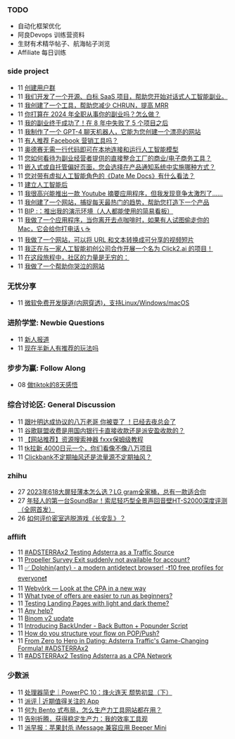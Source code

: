 ### TODO
-  自动化框架优化
-  阿良Devops 训练营资料
-  生财有术精华帖子、航海帖子浏览
-  Affiliate 每日训练

### side project
<!-- sideproject:START -->
-  11 [创建用户群](https://www.reddit.com/r/SideProject/comments/18fy7yv/creating_a_userbase/)
-  11 [我们开发了一个开源、白标 SaaS 项目，帮助您开始对话式人工智能副业。](https://www.reddit.com/r/SideProject/comments/18g01qf/we_made_an_opensource_whitelabel_saas_project_to/)
-  11 [我创建了一个工具，帮助您减少 CHRUN，提高 MRR](https://www.reddit.com/r/SideProject/comments/18fzt1s/i_built_a_tool_to_help_you_to_reduce_your_chrun/)
-  11 [你打算在 2024 年全职从事你的副业吗？怎么做？](https://www.reddit.com/r/SideProject/comments/18fwdo0/do_you_plan_on_taking_your_side_project_full_time/)
-  11 [我的副业终于成功了！在 8 年中失败了 5 个项目之后](https://www.reddit.com/r/SideProject/comments/18fw8i4/finally_having_success_with_my_side_project_after/)
-  11 [我制作了一个 GPT-4 聊天机器人，它能为您创建一个漂亮的网站](https://www.reddit.com/r/SideProject/comments/18fw3a0/i_made_a_gpt4_chatbot_that_creates_a_beautiful/)
-  11 [有人推荐 Facebook 营销工具吗？](https://www.reddit.com/r/SideProject/comments/18fuqkr/tool_recommendation_for_facebook_marketing_anyone/)
-  11 [奥德赛无需一行代码即可在本地连接和运行人工智能模型](https://www.reddit.com/r/SideProject/comments/18ftjiv/odyssey_connect_and_run_ai_models_locally_without/)
-  11 [您如何看待为副业经营者提供的直接整合工厂的商业/电子商务工具？](https://www.reddit.com/r/SideProject/comments/18ftzll/what_are_your_thoughts_on_a_merchecom_tool_for/)
-  11 [嵌入式或自托管偏好页面，您会选择在产品通知系统中实施哪种方式？](https://old.reddit.com/r/selfhosted/comments/18fts6k/embedded_or_selfhosted_preference_page_what_would/)
-  11 [您对带有虚拟人工智能角色的《Date Me Docs》有什么看法？](https://www.reddit.com/r/SideProject/comments/18fn3mk/what_are_your_thoughts_in_date_me_docs_with/)
-  11 [建立人工智能后](https://old.reddit.com/r/SideProject/comments/18fry41/after_building_my_ai/)
-  11 [我很高兴能推出一款 Youtube 摘要应用程序，但我发现竞争太激烈了......](https://www.reddit.com/r/SideProject/comments/18fraer/i_was_happy_to_launch_a_youtube_summarizer_app/)
-  11 [我创建了一个网站，捕捉每天最热门的趋势，帮助您打造下一个产品](https://www.reddit.com/r/SideProject/comments/18fqdn9/i_have_created_a_website_that_captures_the/)
-  11 [BIP :：推出我的演示环境（人人都能使用的简易看板）](https://demo.dailytoo.com/)
-  11 [我做了一个应用程序，当你离开去点咖啡时，如果有人试图偷走你的 Mac，它会给你打电话 📞 ☕️](https://www.reddit.com/r/SideProject/comments/18focck/i_made_an_app_that_gives_you_a_call_if_someone/)
-  11 [我做了一个网站，可以将 URL 和文本转换成可分享的视频短片](https://www.reddit.com/r/SideProject/comments/18fonep/i_made_a_website_that_turns_urls_and_text_into/)
-  11 [我正在与一家人工智能初创公司合作开展一个名为 Click2.ai 的项目！](https://www.reddit.com/r/SideProject/comments/18flweg/im_working_alongside_a_ai_startup_company_on_this/)
-  11 [在这段旅程中，社区的力量是无穷的：](https://www.reddit.com/r/SideProject/comments/18fes3i/the_power_of_community_in_this_journey_is_immense/)
-  11 [我做了一个帮助你哭泣的网站](https://www.reddit.com/r/SideProject/comments/18fk4gr/i_made_a_website_that_helps_you_cry/)<!-- sideproject:END -->


### 无忧分享
<!-- ruyo:START -->
-  11 [微软免费开发隧道&lpar;内网穿透&rpar;，支持Linux/Windows/macOS](https://51.ruyo.net/18563.html)<!-- ruyo:END -->

### 进阶学堂: Newbie Questions
<!-- advertcn1:START -->
-  11 [新人报道](https://www.advertcn.com/thread-113273-1-1.html)
-  11 [现在半新人有推荐的玩法吗](https://www.advertcn.com/thread-113261-1-1.html)<!-- advertcn1:END -->

### 步步为赢: Follow Along
<!-- advertcn2:START -->
-  08 [做tiktok的8天感悟](https://www.advertcn.com/thread-113232-1-1.html)<!-- advertcn2:END -->

### 综合讨论区: General Discussion
<!-- advertcn3:START -->
-  11 [跟叶明达成协议的八万老哥 你被耍了  ！已经去夜总会了](https://www.advertcn.com/thread-113272-1-1.html)
-  11 [谷歌联盟收费是用国内银行卡直接收款还是派安盈收款的？](https://www.advertcn.com/thread-113268-1-1.html)
-  11 [【网站推荐】资源搜索神器 fxxx保姆级教程](https://www.advertcn.com/thread-113265-1-1.html)
-  11 [tk拉新 4000日元一个，你们看像不像八万项目](https://www.advertcn.com/thread-113264-1-1.html)
-  11 [Clickbank不定期抽风还是流量源不定期抽风？](https://www.advertcn.com/thread-113263-1-1.html)<!-- advertcn3:END -->


### zhihu
<!-- zhihu:START -->
-  27 [2023年618大屏轻薄本怎么选？LG gram全家桶，总有一款适合你](http://zhuanlan.zhihu.com/p/632641888?utm_campaign=rss&utm_medium=rss&utm_source=rss&utm_content=title)
-  27 [年轻人的第一台SoundBar！索尼轻巧型全景声回音壁HT-S2000深度评测（全网首发）](http://zhuanlan.zhihu.com/p/630990296?utm_campaign=rss&utm_medium=rss&utm_source=rss&utm_content=title)
-  26 [如何评价密室逃脱游戏《长安乱》？](http://www.zhihu.com/question/563950552/answer/3045961312?utm_campaign=rss&utm_medium=rss&utm_source=rss&utm_content=title)<!-- zhihu:END -->

### afflift
<!-- afflift:START -->
-  11 [#ADSTERRAx2 Testing Adsterra as a Traffic Source](https://afflift.com/f/threads/adsterrax2-testing-adsterra-as-a-traffic-source.11955/)
-  11 [Propeller Survey Exit suddenly not available for account?](https://afflift.com/f/threads/propeller-survey-exit-suddenly-not-available-for-account.12236/)
-  11 [✅ Dolphin{anty} - a modern antidetect browser! -❗️10 free profiles for everyone❗️](https://afflift.com/f/threads/%E2%9C%85-dolphin-anty-a-modern-antidetect-browser-%E2%9D%97%EF%B8%8F10-free-profiles-for-everyone%E2%9D%97%EF%B8%8F.7310/)
-  11 [Webvõrk — Look at the CPA in a new way](https://afflift.com/f/threads/webv%C3%B5rk-%E2%80%94-look-at-the-cpa-in-a-new-way.2820/)
-  11 [What type of offers are easier to run as beginners?](https://afflift.com/f/threads/what-type-of-offers-are-easier-to-run-as-beginners.12232/)
-  11 [Testing Landing Pages with light and dark theme?](https://afflift.com/f/threads/testing-landing-pages-with-light-and-dark-theme.12243/)
-  11 [Any help?](https://afflift.com/f/threads/any-help.12231/)
-  11 [Binom v2 update](https://afflift.com/f/threads/binom-v2-update.11909/)
-  11 [Introducing BackUnder - Back Button + Popunder Script](https://afflift.com/f/threads/introducing-backunder-back-button-popunder-script.10073/)
-  11 [How do you structure your flow on POP/Push?](https://afflift.com/f/threads/how-do-you-structure-your-flow-on-pop-push.12226/)
-  11 [From Zero to Hero in Dating: Adsterra Traffic&#39;s Game-Changing Formula! #ADSTERRAx2](https://afflift.com/f/threads/from-zero-to-hero-in-dating-adsterra-traffics-game-changing-formula-adsterrax2.11962/)
-  11 [#ADSTERRAx2 Testing Adsterra as a CPA Network](https://afflift.com/f/threads/adsterrax2-testing-adsterra-as-a-cpa-network.11954/)<!-- afflift:END -->

### 少数派
<!-- sspai:START -->
-  11 [处理器简史｜PowerPC 10：烽火连天 颓势初显（下）](https://sspai.com/prime/story/ppc-history-10)
-  11 [派评 | 近期值得关注的 App](https://sspai.com/post/84981)
-  11 [何为 Bento 式布局，怎么生产力工具网站都在用？](https://sspai.com/post/84628)
-  11 [告别折腾，获得稳定生产力：我的效率工具观](https://sspai.com/post/84938)
-  11 [派早报：苹果封杀 iMessage 兼容应用 Beeper Mini](https://sspai.com/post/84962)<!-- sspai:END -->
